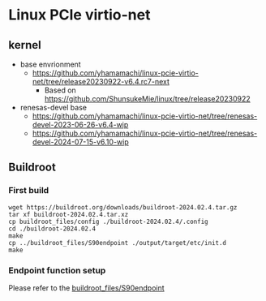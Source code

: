 # Linux PCIe virtio-net

## kernel

- base envrionment
  - https://github.com/yhamamachi/linux-pcie-virtio-net/tree/release20230922-v6.4.rc7-next
    - Based on https://github.com/ShunsukeMie/linux/tree/release20230922
- renesas-devel base
  - https://github.com/yhamamachi/linux-pcie-virtio-net/tree/renesas-devel-2023-06-26-v6.4-wip
  - https://github.com/yhamamachi/linux-pcie-virtio-net/tree/renesas-devel-2024-07-15-v6.10-wip

## Buildroot

### First build

```
wget https://buildroot.org/downloads/buildroot-2024.02.4.tar.gz
tar xf buildroot-2024.02.4.tar.xz
cp buildroot_files/config ./buildroot-2024.02.4/.config
cd ./buildroot-2024.02.4
make
cp ../buildroot_files/S90endpoint ./output/target/etc/init.d
make
```

### Endpoint function setup

Please refer to the [buildroot_files/S90endpoint](buildroot_files/S90endpoint)

